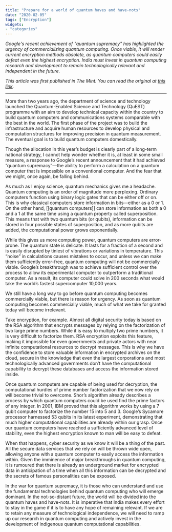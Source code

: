 ```yaml
---
title: "Prepare for a world of quantum haves and have-nots"
date: "2020-02-05"
tags: ["Encryption"]
widgets: 
- "categories"
---
```


*Google's recent achievement of "quantum supremacy" has highlighted the urgency of commercializing quantum computing. Once viable, it will render current encryption methods obsolete, as quantum computers could easily defeat even the highest encryption. India must invest in quantum computing research and development to remain technologically relevant and independent in the future.*
<!--more-->
*This article was first published in The Mint. You can read the original at [this link](https://www.livemint.com/opinion/columns/opinion-prepare-for-a-world-of-quantum-haves-and-have-nots-11580833439895.html).*

---

More than two years ago, the department of science and technology launched the Quantum-Enabled Science and Technology (QuEST) programme with an aim to develop technical capacity within the country to build quantum computers and communications systems comparable with the best in the world. The first phase of the project was to build the infrastructure and acquire human resources to develop physical and computation structures for improving precision in quantum measurement. The eventual goal is to build quantum computers domestically.

Though the allocation in this year’s budget is clearly part of a long-term national strategy, I cannot help wonder whether it is, at least in some small measure, a response to Google’s recent announcement that it had achieved “quantum supremacy”—the ability to perform a calculation on a quantum computer that is impossible on a conventional computer. And the fear that we might, once again, be falling behind.

As much as I enjoy science, quantum mechanics gives me a headache. Quantum computing is an order of magnitude more perplexing. Ordinary computers function using binary logic gates that can be either off or on. This is why classical computers store information in bits—either as a 0 or 1. On the other hand, [[quantum computers]] can store information as both a 0 and a 1 at the same time using a quantum property called superposition. This means that with two quantum bits (or qubits), information can be stored in four possible states of superposition, and as more qubits are added, the computational power grows exponentially.

While this gives us more computing power, quantum computers are error-prone. The quantum state is delicate. It lasts for a fraction of a second and is easily disrupted by tiniest of vibrations or variations in temperature. This “noise” in calculations causes mistakes to occur, and unless we can make them sufficiently error-free, quantum computing will not be commercially viable. Google’s breakthrough was to achieve sufficient control over the process to allow its experimental computer to outperform a traditional computer. As a result, its computer could solve in 200 seconds what would take the world’s fastest supercomputer 10,000 years.

We still have a long way to go before quantum computing becomes commercially viable, but there is reason for urgency. As soon as quantum computing becomes commercially viable, much of what we take for granted today will become irrelevant.

Take encryption, for example. Almost all digital security today is based on the RSA algorithm that encrypts messages by relying on the factorization of two large prime numbers. While it is easy to multiply two prime numbers, it is very difficult to factorize them. RSA encryption exploits this feature, making it impossible for even governments and private actors with near infinite computational resources to decrypt messages. This is why we have the confidence to store valuable information in encrypted archives on the cloud, secure in the knowledge that even the largest corporations and most technologically advanced governments don’t have the computational capability to decrypt these databases and access the information stored inside.

Once quantum computers are capable of being used for decryption, the computational hurdles of prime number factorization that we now rely on will become trivial to overcome. Shor’s algorithm already describes a process by which quantum computers could be used find the prime factors of any integer. In 2001, IBM proved that this algorithm works by using a 7 qubit computer to factorize the number 15 into 5 and 3. Google’s Sycamore processor harnessed 53 qubits in its latest experiment, demonstrating that much higher computational capabilities are already within our grasp. Once our quantum computers have reached a sufficiently advanced level of stability, even the highest encryption known to man will be easy to defeat.

When that happens, cyber security as we know it will be a thing of the past. All the secure data services that we rely on will be thrown wide open, allowing anyone with a quantum computer to easily access the information within. Given the imminence of major breakthroughs in quantum computing, it is rumoured that there is already an underground market for encrypted data in anticipation of a time when all this information can be decrypted and the secrets of famous personalities can be exposed.

In the war for quantum supremacy, it is those who can understand and use the fundamental technologies behind quantum computing who will emerge dominant. In the not-so-distant future, the world will be divided into the quantum haves and have-nots. It is imperative that India makes every effort to stay in the game if it is to have any hope of remaining relevant. If we are to retain any measure of technological independence, we will need to ramp up our research in quantum computing and actively invest in the development of indigenous quantum computational capabilities.

